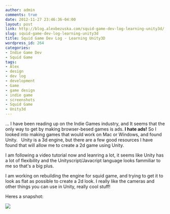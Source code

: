 ```yaml
---
author: admin
comments: true
date: 2012-11-27 23:46:36-04:00
layout: post
link: http://blog.alexbezuska.com/squid-game-dev-log-learning-unity3d/
slug: squid-game-dev-log-learning-unity3d
title: Squid Game Dev Log - Learning Unity3D
wordpress_id: 264
categories:
- Indie Game Dev
- Squid Game
tags:
- Alex
- design
- dev log
- development
- Game
- game design
- indie game
- screenshots
- Squid Game
- Unity3d
---
```


... I have been reading up on the Indie Games industry, and It seems that the only way to get by making browser-besed games is ads.
**I hate ads!**
So I looked into making games that would work on Mac or Windows, and found Unity.   Unity is a 3d engine, but there are a few good resources I have found that will allow me to create a 2d game using Unity.

I am following a video tutorial now and leanring a lot, it seems like Unity has a lot of flexibility and the Unityscript/Javacript language looks fammiliar to me so that's a big plus.

I am working on rebuilding the engine for squid game, and trying to get it to look as flat as possible to create a 2d look. I really like the cameras and other things you can use in Unity, really cool stuff!

Heres a snapshot:

![](/images/2012/11/Screen-Shot-2012-11-27-at-12.00.08-AM.png)


